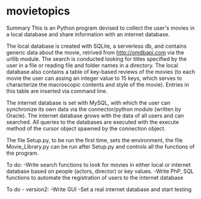 # movietopics

Summary
This is an Python program devised to collect the user's movies in a local database and share information with an internet database.

The local database is created with SQLite, a serverless db, and contains generic data about the movie, retrived from http://omdbapi.com via the urllib module. The search is conducted looking for titles specified by the user in a file or reading file and folder names in a directory. The local database also contains a table of key-based reviews of the movies (to each movie the user can assing an integer value to 15 keys, which serves to characterize the macroscopic contents and style of the movie). Entries in this table are inserted via command line.

The internet database is set with MySQL, with which the user can synchronize its own data via the connector/python module (written by Oracle). The internet database grows with the data of all users and can searched. All queries to the databases are executed with the execute method of the cursor object spawned by the connection object.

The file Setup.py, to be run the first time, sets the environment, the file Movie_Library.py can be run after Setup.py and controls all the functions of the program.

To do:
-Write search functions to look for movies in either local or internet database based on people (actors, director) or key values.
-Write PhP, SQL functions to automate the registration of users to the internet database

To do - version2:
-Write GUI
-Set a real internet database and start testing
